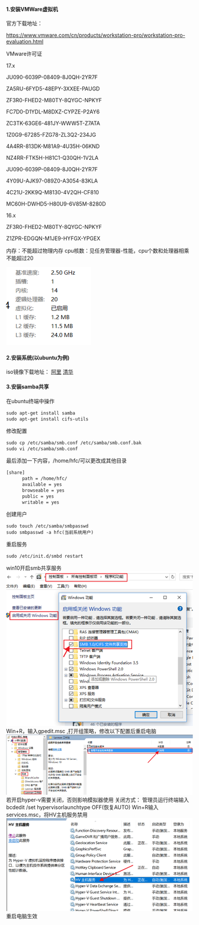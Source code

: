 #### 1.安装VMWare虚拟机
官方下载地址：

https://www.vmware.com/cn/products/workstation-pro/workstation-pro-evaluation.html

VMware许可证

17.x

JU090-6039P-08409-8J0QH-2YR7F

ZA5RU-6FYD5-48EPY-3XXEE-PAUGD

ZF3R0-FHED2-M80TY-8QYGC-NPKYF

FC7D0-D1YDL-M8DXZ-CYPZE-P2AY6

ZC3TK-63GE6-481JY-WWW5T-Z7ATA

1Z0G9-67285-FZG78-ZL3Q2-234JG

4A4RR-813DK-M81A9-4U35H-06KND

NZ4RR-FTK5H-H81C1-Q30QH-1V2LA

JU090-6039P-08409-8J0QH-2YR7F

4Y09U-AJK97-089Z0-A3054-83KLA

4C21U-2KK9Q-M8130-4V2QH-CF810

MC60H-DWHD5-H80U9-6V85M-8280D

16.x

ZF3R0-FHED2-M80TY-8QYGC-NPKYF

Z1ZPR-EDGQN-M1JE9-HYFGX-YPGEX

内存：不能超过物理内存
cpu核数：见任务管理器-性能，cpu个数和处理器相乘不能超过20

![win_cpu](../img/win_cpu.png)
#### 2.安装系统(以ubuntu为例)

iso镜像下载地址：
[阿里](https://developer.aliyun.com/mirror/?spm=a2c6h.25603864.0.0.94936c65ILrxWy)
[清华](https://mirrors.tuna.tsinghua.edu.cn/)

#### 3.安装samba共享
在ubuntu终端中操作
```
sudo apt-get install samba
sudo apt-get install cifs-utils
```
修改配置
```
sudo cp /etc/samba/smb.conf /etc/samba/smb.conf.bak
sudo vi /etc/samba/smb.conf
```
最后添加一下内容，/home/hfc/可以更改成其他目录
```
[share]
      path = /home/hfc/
      available = yes
      browseable = yes
      public = yes
      writable = yes
```
创建用户
```
sudo touch /etc/samba/smbpasswd
sudo smbpasswd -a hfc(当前系统用户)
```
重启服务
```
sudo /etc/init.d/smbd restart
```
win10开启smb共享服务
![smb](img/smb.png)
Win+R，输入gpedit.msc ,打开组策略，修改以下配置后重启电脑
![smb_network](img/smb_network.png)
若开启hyper-v需要关闭，否则影响模拟器使用
关闭方式：
管理员运行终端输入bcdedit /set  hypervisorlaunchtype OFF(恢复AUTO)
Win+R输入services.msc，将HV主机服务禁用
![hyper_service](img/hyper_service.png)
重启电脑生效